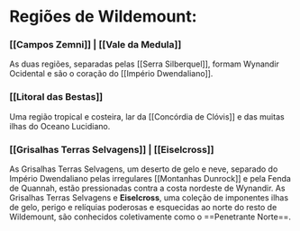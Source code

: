 # **Regiões de Wildemount:**

### [[Campos Zemni]] | [[Vale da Medula]]
As duas regiões, separadas pelas [[Serra Silberquel]], formam Wynandir Ocidental e são o coração do [[Império Dwendaliano]].

### [[Litoral das Bestas]]
Uma região tropical e costeira, lar da [[Concórdia de Clóvis]] e das muitas ilhas do Oceano Lucidiano.

### [[Grisalhas Terras Selvagens]] | [[Eiselcross]]
As Grisalhas Terras Selvagens, um deserto de gelo e neve, separado do Império Dwendaliano pelas irregulares [[Montanhas Dunrock]] e pela Fenda de Quannah, estão pressionadas contra a costa nordeste de Wynandir. As Grisalhas Terras Selvagens e **Eiselcross**, uma coleção de imponentes ilhas de gelo, perigo e relíquias poderosas e esquecidas ao norte do resto de Wildemount, são conhecidos coletivamente como o ==Penetrante Norte==.
